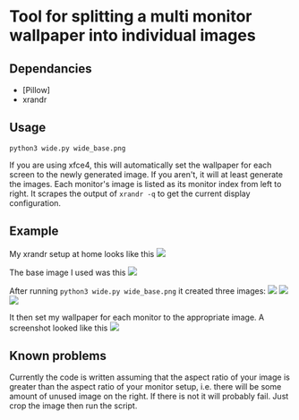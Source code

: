 # Tool for splitting a multi monitor wallpaper into individual images

## Dependancies
- [Pillow]
- xrandr

## Usage

`python3 wide.py wide_base.png`

If you are using xfce4, this will automatically set the wallpaper for each screen to the newly generated image. If you aren't, it will at least generate the images. Each monitor's image is listed as its monitor index from left to right. It scrapes the output of `xrandr -q` to get the current display configuration.

## Example

My xrandr setup at home looks like this
![](http://i.imgur.com/jyr1vtr.png)

The base image I used was this
![](http://i.imgur.com/Q5NjyQc.jpg)

After running `python3 wide.py wide_base.png` it created three images:
![](http://i.imgur.com/Xydzqpw.jpg)
![](http://i.imgur.com/Mlnog8c.jpg)
![](http://i.imgur.com/tUGvU8v.jpg)

It then set my wallpaper for each monitor to the appropriate image. A screenshot looked like this
![](http://i.imgur.com/J8LB4Pt.jpg)

## Known problems

Currently the code is written assuming that the aspect ratio of your image is greater than the aspect ratio of your monitor setup, i.e. there will be some amount of unused image on the right. If there is not it will probably fail. Just crop the image then run the script.
